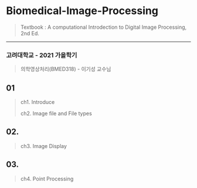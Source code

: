 # Biomedical-Image-Processing
> Textbook : A computational Introdection to Digital Image Processing, 2nd Ed.

---
### 고려대학교 - 2021 가을학기
> 의학영상처리(BMED318) - 이기성 교수님

## 01
> ch1. Introduce
> 
> ch2. Image file and File types


## 02. 
> ch3. Image Display


## 03. 
> ch4. Point Processing
